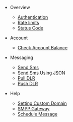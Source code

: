 - Overview
  - [Authentication](/docs/{{version}})
  - [Rate limits](/docs/{{version}}#rate-limits)
  - [Status Code](/docs/{{version}}#http-status-codes)

- Account
  - [Check Account Balance](/docs/{{version}}/balance)

- Messaging
  - [Send Sms](/docs/{{version}}/send-sms)
  - [Send Sms Using JSON](/docs/{{version}}/send-sms-json)
  - [Pull DLR](/docs/{{version}}/sms-pull-dlr)
  - [Push DLR](/docs/{{version}}/sms-push-dlr)
    
- Help
  - [Setting Custom Domain](/docs/{{version}}/branding)
  - [SMPP Gateway](/docs/{{version}}/smpp-gateway)
  - [Schedule Message](/docs/{{version}}/schedule)